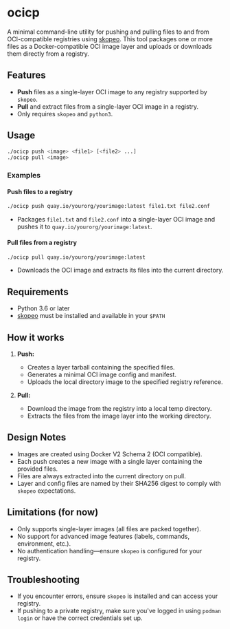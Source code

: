 # ocicp

A minimal command-line utility for pushing and pulling files to and from OCI-compatible registries using [skopeo](https://github.com/containers/skopeo). This tool packages one or more files as a Docker-compatible OCI image layer and uploads or downloads them directly from a registry.

## Features

- **Push** files as a single-layer OCI image to any registry supported by `skopeo`.
- **Pull** and extract files from a single-layer OCI image in a registry.
- Only requires `skopeo` and `python3`.

## Usage

```sh
./ocicp push <image> <file1> [<file2> ...]
./ocicp pull <image>
```

### Examples

#### Push files to a registry

```sh
./ocicp push quay.io/yourorg/yourimage:latest file1.txt file2.conf
```

- Packages `file1.txt` and `file2.conf` into a single-layer OCI image and pushes it to `quay.io/yourorg/yourimage:latest`.

#### Pull files from a registry

```sh
./ocicp pull quay.io/yourorg/yourimage:latest
```

- Downloads the OCI image and extracts its files into the current directory.

## Requirements

- Python 3.6 or later
- [skopeo](https://github.com/containers/skopeo) must be installed and available in your `$PATH`

## How it works

1. **Push:**
   - Creates a layer tarball containing the specified files.
   - Generates a minimal OCI image config and manifest.
   - Uploads the local directory image to the specified registry reference.

2. **Pull:**
   - Download the image from the registry into a local temp directory.
   - Extracts the files from the image layer into the working directory.

## Design Notes

- Images are created using Docker V2 Schema 2 (OCI compatible).
- Each push creates a new image with a single layer containing the provided files.
- Files are always extracted into the current directory on pull.
- Layer and config files are named by their SHA256 digest to comply with `skopeo` expectations.

## Limitations (for now)

- Only supports single-layer images (all files are packed together).
- No support for advanced image features (labels, commands, environment, etc.).
- No authentication handling—ensure `skopeo` is configured for your registry.

## Troubleshooting

- If you encounter errors, ensure `skopeo` is installed and can access your registry.
- If pushing to a private registry, make sure you've logged in using `podman login` or have the correct credentials set up.

